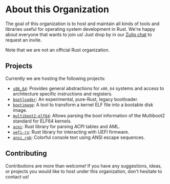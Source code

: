 # About this Organization

The goal of this organization is to host and maintain all kinds of tools and libraries useful for operating system development in Rust. We're happy about everyone that wants to join us! Just drop by in our [Zulip chat](https://rust-osdev.zulipchat.com) to request an invite.

Note that we are not an official Rust organization.

## Projects
Currently we are hosting the following projects:

- [`x86_64`](https://github.com/rust-osdev/x86_64): Provides general abstractions for `x86_64` systems and access to architecture specific instructions and registers.
- [`bootloader`](https://github.com/rust-osdev/bootloader): An experimental, pure-Rust, legacy bootloader.
- [`bootimage`](https://github.com/rust-osdev/bootimage): A tool to transform a kernel ELF file into a bootable disk image.
- [`multiboot2-elf64`](https://github.com/rust-osdev/multiboot2-elf64): Allows parsing the boot information of the Multiboot2 standard for ELF64 kernels.
- [`acpi`](https://github.com/rust-osdev/acpi): Rust library for parsing ACPI tables and AML.
- [`uefi-rs`](https://github.com/rust-osdev/uefi-rs): Rust library for interacting with UEFI firmware.
- [`ansi_rgb`](https://github.com/rust-osdev/ansi_rgb): Colorful console text using ANSI escape sequences.

## Contributing
Contributions are more than welcome! If you have any suggestions, ideas, or projects you would like to host under this organization, don't hesitate to contact us!
